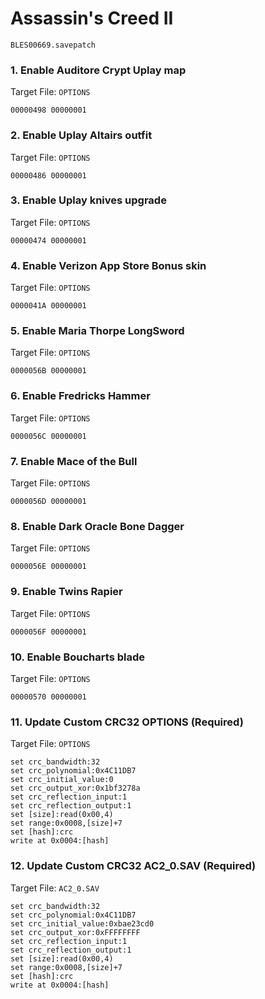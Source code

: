 # Assassin's Creed II 

`BLES00669.savepatch`

### 1. Enable Auditore Crypt Uplay map

Target File: `OPTIONS`

```
00000498 00000001
```

### 2. Enable Uplay Altairs outfit

Target File: `OPTIONS`

```
00000486 00000001
```

### 3. Enable Uplay knives upgrade

Target File: `OPTIONS`

```
00000474 00000001
```

### 4. Enable Verizon App Store Bonus skin

Target File: `OPTIONS`

```
0000041A 00000001
```

### 5. Enable Maria Thorpe LongSword

Target File: `OPTIONS`

```
0000056B 00000001
```

### 6. Enable Fredricks Hammer

Target File: `OPTIONS`

```
0000056C 00000001
```

### 7. Enable Mace of the Bull

Target File: `OPTIONS`

```
0000056D 00000001
```

### 8. Enable Dark Oracle Bone Dagger

Target File: `OPTIONS`

```
0000056E 00000001
```

### 9. Enable Twins Rapier

Target File: `OPTIONS`

```
0000056F 00000001
```

### 10. Enable Boucharts blade

Target File: `OPTIONS`

```
00000570 00000001
```

### 11. Update Custom CRC32 OPTIONS (Required)

Target File: `OPTIONS`

```
set crc_bandwidth:32
set crc_polynomial:0x4C11DB7
set crc_initial_value:0
set crc_output_xor:0x1bf3278a
set crc_reflection_input:1
set crc_reflection_output:1
set [size]:read(0x00,4)
set range:0x0008,[size]+7
set [hash]:crc
write at 0x0004:[hash]
```

### 12. Update Custom CRC32 AC2_0.SAV (Required)

Target File: `AC2_0.SAV`

```
set crc_bandwidth:32
set crc_polynomial:0x4C11DB7
set crc_initial_value:0xbae23cd0
set crc_output_xor:0xFFFFFFFF
set crc_reflection_input:1
set crc_reflection_output:1
set [size]:read(0x00,4)
set range:0x0008,[size]+7
set [hash]:crc
write at 0x0004:[hash]
```


